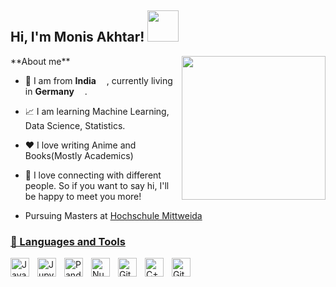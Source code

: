 <h2> Hi, I'm Monis Akhtar! <img src= "https://media.giphy.com/media/T7Qx28nEdo9NK/giphy.gif" width="50"></h2>
<p>
<img align='right' src="https://media.giphy.com/media/RbDKaczqWovIugyJmW/giphy.gif" width="230"></p>
**About me**

- 💼 I am from <b>India</b> <img src="https://media.giphy.com/media/46Ld4LscLRWFRrb75o/giphy.gif" width="13"/>, currently living in <b>Germany</b> <img src="https://media.giphy.com/media/VN7qpUiqxl6UHGD1RB/giphy.gif" width="13"/>. 

- 📈 I am learning Machine Learning, Data Science, Statistics.

- ❤️ I love writing Anime and Books(Mostly Academics)

- 💬 I love connecting with different people. So if you want to say hi, I'll be happy to meet you more!

- Pursuing Masters at <a href="https://www.hs-mittweida.de/">Hochschule Mittweida



### 🧰 Languages and Tools

<img align="left" alt="Java" width="30px" style="padding-right:10px;" src="https://cdn.jsdelivr.net/gh/devicons/devicon/icons/python/python-original-wordmark.svg"/>
<img align="left" alt="Jupyter" width="30px" style="padding-right:10px;" src="https://cdn.jsdelivr.net/gh/devicons/devicon/icons/jupyter/jupyter-original-wordmark.svg" />
<img align="left" alt="Pandas" width="30px" style="padding-right:10px;" src="https://cdn.jsdelivr.net/gh/devicons/devicon/icons/pandas/pandas-original-wordmark.svg" />
<img align="left" alt="Numpy" width="30px" style="padding-right:10px;" src="https://cdn.jsdelivr.net/gh/devicons/devicon/icons/numpy/numpy-original-wordmark.svg" />
<img align="left" alt="Git" width="30px" style="padding-right:10px;" src="https://cdn.jsdelivr.net/gh/devicons/devicon/icons/mysql/mysql-original-wordmark.svg" />
<img align="left" alt="C++" width="30px" style="padding-right:10px;" src="https://cdn.jsdelivr.net/gh/devicons/devicon/icons/cplusplus/cplusplus-line.svg" />
<img align="left" alt="GitHub" width="30px" style="padding-right:10px;" src="https://cdn.jsdelivr.net/gh/devicons/devicon/icons/github/github-original.svg" />
<br />

#
